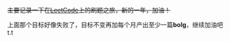 ~~主要记录一下在[LeetCode](https://leetcode-cn.com/)上的刷题之旅，新的一年，加油！~~

上面那个目标好像失败了，目标不变再加每个月产出至少一篇**bolg**，继续加油吧 t.t
